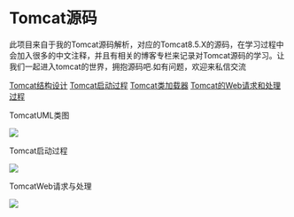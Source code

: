 # Tomcat源码

此项目来自于我的Tomcat源码解析，对应的Tomcat8.5.X的源码，在学习过程中会加入很多的中文注释，并且有相关的博客专栏来记录对Tomcat源码的学习。让我们一起进入tomcat的世界，拥抱源码吧.如有问题，欢迎来私信交流

[Tomcat结构设计](https://blog.csdn.net/qq_34037358/article/details/114373580?spm=1001.2014.3001.5501)
[Tomcat启动过程](https://blog.csdn.net/qq_34037358/article/details/114698048?spm=1001.2014.3001.5501)
[Tomcat类加载器](https://blog.csdn.net/qq_34037358/article/details/115261618?spm=1001.2014.3001.5501)
[Tomcat的Web请求和处理过程](https://blog.csdn.net/qq_34037358/article/details/115579034)

TomcatUML类图

![](https://img-blog.csdnimg.cn/20210505204245964.png?x-oss-process=image/watermark,type_ZmFuZ3poZW5naGVpdGk,shadow_10,text_aHR0cHM6Ly9ibG9nLmNzZG4ubmV0L3FxXzM0MDM3MzU4,size_16,color_FFFFFF,t_70)

Tomcat启动过程

![](https://img-blog.csdnimg.cn/20210324214014355.png?x-oss-process=image/watermark,type_ZmFuZ3poZW5naGVpdGk,shadow_10,text_aHR0cHM6Ly9ibG9nLmNzZG4ubmV0L3FxXzM0MDM3MzU4,size_16,color_FFFFFF,t_70)

TomcatWeb请求与处理

![](https://img-blog.csdnimg.cn/20210420210450756.png?x-oss-process=image/watermark,type_ZmFuZ3poZW5naGVpdGk,shadow_10,text_aHR0cHM6Ly9ibG9nLmNzZG4ubmV0L3FxXzM0MDM3MzU4,size_16,color_FFFFFF,t_70)

